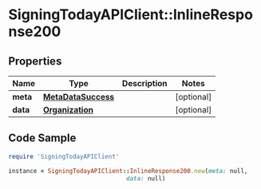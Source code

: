 # SigningTodayAPIClient::InlineResponse200

## Properties

Name | Type | Description | Notes
------------ | ------------- | ------------- | -------------
**meta** | [**MetaDataSuccess**](MetaDataSuccess.md) |  | [optional] 
**data** | [**Organization**](Organization.md) |  | [optional] 

## Code Sample

```ruby
require 'SigningTodayAPIClient'

instance = SigningTodayAPIClient::InlineResponse200.new(meta: null,
                                 data: null)
```


